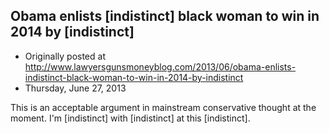 ## Obama enlists [indistinct] black woman to win in 2014 by [indistinct]

 * Originally posted at http://www.lawyersgunsmoneyblog.com/2013/06/obama-enlists-indistinct-black-woman-to-win-in-2014-by-indistinct
 * Thursday, June 27, 2013

This is an acceptable argument in mainstream conservative thought at the moment. I'm [indistinct] with [indistinct] at this [indistinct].